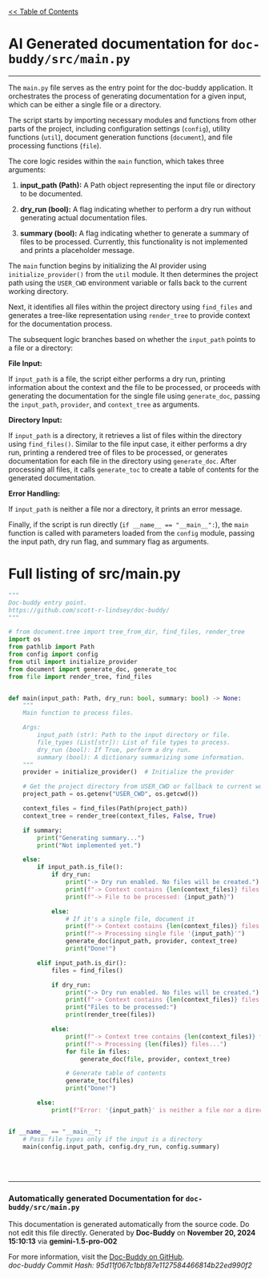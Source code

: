 [<< Table of Contents](../index.md)

# AI Generated documentation for `doc-buddy/src/main.py`
---
The `main.py` file serves as the entry point for the doc-buddy application. It orchestrates the process of generating documentation for a given input, which can be either a single file or a directory.

The script starts by importing necessary modules and functions from other parts of the project, including configuration settings (`config`), utility functions (`util`), document generation functions (`document`), and file processing functions (`file`).

The core logic resides within the `main` function, which takes three arguments:

1.  **input_path (Path):**  A Path object representing the input file or directory to be documented.

2.  **dry_run (bool):**  A flag indicating whether to perform a dry run without generating actual documentation files.

3.  **summary (bool):** A flag indicating whether to generate a summary of files to be processed. Currently, this functionality is not implemented and prints a placeholder message.

The `main` function begins by initializing the AI provider using `initialize_provider()` from the `util` module.  It then determines the project path using the `USER_CWD` environment variable or falls back to the current working directory.

Next, it identifies all files within the project directory using `find_files` and generates a tree-like representation using `render_tree` to provide context for the documentation process.

The subsequent logic branches based on whether the `input_path` points to a file or a directory:

**File Input:**

If `input_path` is a file, the script either performs a dry run, printing information about the context and the file to be processed, or proceeds with generating the documentation for the single file using `generate_doc`, passing the `input_path`, `provider`, and `context_tree` as arguments.

**Directory Input:**

If `input_path` is a directory, it retrieves a list of files within the directory using `find_files()`.  Similar to the file input case, it either performs a dry run, printing a rendered tree of files to be processed, or generates documentation for each file in the directory using `generate_doc`.  After processing all files, it calls `generate_toc` to create a table of contents for the generated documentation.

**Error Handling:**

If `input_path` is neither a file nor a directory, it prints an error message.

Finally, if the script is run directly (`if __name__ == "__main__":`), the `main` function is called with parameters loaded from the `config` module, passing the input path, dry run flag, and summary flag as arguments.

# Full listing of src/main.py
```python
"""
Doc-buddy entry point.
https://github.com/scott-r-lindsey/doc-buddy/
"""

# from document.tree import tree_from_dir, find_files, render_tree
import os
from pathlib import Path
from config import config
from util import initialize_provider
from document import generate_doc, generate_toc
from file import render_tree, find_files


def main(input_path: Path, dry_run: bool, summary: bool) -> None:
    """
    Main function to process files.

    Args:
        input_path (str): Path to the input directory or file.
        file_types (List[str]): List of file types to process.
        dry_run (bool): If True, perform a dry run.
        summary (bool): A dictionary summarizing some information.
    """
    provider = initialize_provider()  # Initialize the provider

    # Get the project directory from USER_CWD or fallback to current working directory
    project_path = os.getenv("USER_CWD", os.getcwd())

    context_files = find_files(Path(project_path))
    context_tree = render_tree(context_files, False, True)

    if summary:
        print("Generating summary...")
        print("Not implemented yet.")

    else:
        if input_path.is_file():
            if dry_run:
                print("-> Dry run enabled. No files will be created.")
                print(f"-> Context contains {len(context_files)} files.")
                print(f"-> File to be processed: {input_path}")

            else:
                # If it's a single file, document it
                print(f"-> Context contains {len(context_files)} files.")
                print(f"-> Processing single file '{input_path}'")
                generate_doc(input_path, provider, context_tree)
                print("Done!")

        elif input_path.is_dir():
            files = find_files()

            if dry_run:
                print("-> Dry run enabled. No files will be created.")
                print(f"-> Context contains {len(context_files)} files.")
                print("Files to be processed:")
                print(render_tree(files))

            else:
                print(f"-> Context tree contains {len(context_files)} files.")
                print(f"-> Processing {len(files)} files...")
                for file in files:
                    generate_doc(file, provider, context_tree)

                # Generate table of contents
                generate_toc(files)
                print("Done!")

        else:
            print(f"Error: '{input_path}' is neither a file nor a directory.")


if __name__ == "__main__":
    # Pass file types only if the input is a directory
    main(config.input_path, config.dry_run, config.summary)

```
<br>
<br>


---
### Automatically generated Documentation for `doc-buddy/src/main.py`
This documentation is generated automatically from the source code. Do not edit this file directly.
Generated by **Doc-Buddy** on **November 20, 2024 15:10:13** via **gemini-1.5-pro-002**

For more information, visit the [Doc-Buddy on GitHub](https://github.com/scott-r-lindsey/doc-buddy).  
*doc-buddy Commit Hash: 95d11f067c1bbf87e1127584466814b22ed990f2*
